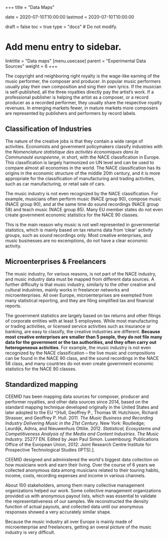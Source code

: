 +++
title = "Data Maps"

date = 2020-07-10T10:00:00
lastmod = 2020-07-10T10:00:00

draft = false
toc = true
type = "docs"  # Do not modify.

# Add menu entry to sidebar.
linktitle = "Data maps"
[menu.usecase]
  parent = "Experimental Data Sources"
  weight = 6
+++

The copyright and neighboring right royalty is the wage-like earning of the music performer, the composer and producer. In popular music performers usually play their own composition and sing their own lyrics. If the musician is self-published, all the three royalties directly pay the artist’s work. If a professional publisher is helping the artist as a composer, or a record producer as a recorded performer, they usually share the respective royalty revenues. In emerging markets fewer, in mature markets more composers are represented by publishers and performers by record labels. 

## Classification of Industries

The nature of the creative jobs is that they contain a wide range of activities. Economists and government policymakers classify industries with the _Nomenclature statistique des activités économiques dans la Communauté européenne_, in short, with the NACE classification in Europe. This classification is largely harmonized on UN level and can be used to compare almost all economies in the world. The NACE classification has its origins in the economic structure of the middle 20th century, and it is more appropriate for the classification of manufacturing and trading activities, such as car manufacturing, or retail sale of cars.

The music industry is not even recognized by the NACE classification. For example, musicians often perform music (NACE group 90), compose music (NACE group 90), and at the same time do sound recordings (NACE group 58) and teach music (NACE group 85). Many EU member states do not even create government economic statistics for the NACE 90 classes.

This is the main reason why music is not well represented in governmental statistics, which is mainly based on tax returns data from ‘clear’ activity groups, such as sound recordings only. Most creative enterprises, and music businesses are no excemptions, do not have a clear economic activity.

## Microenterprises & Freelancers

The music industry, for various reasons, is not part of the NACE industry, and music industry data must be mapped from different data sources.  A further difficulty is that music industry, similarly to the other creative and cultural industries, mainly works in freelancer networks and microenterprises.  All over Europe, microenterprises are exempted from many statistical reporting, and they are filing simplified tax and financial reports. 

The government statistics are largely based on tax returns and other filings of corporate entities with at least 5 employees.  While most manufacturing or trading activities, or licensed service activities such as insurance or banking, are easy to classify, the creative industries are different.  **Because most creative enterprises are smaller than 5 people, they do not file many data for the government or the tax authorities, and they often carry out heterogeneous activities**.  For example, the music industry is not even recognized by the NACE classification – the live music and compositions can be found in the NACE 90 class, and the sound recordings in the NACE 58 class, and many countries do not even create government economic statistics for the NACE 90 classes.

## Standardized mapping

CEEMID has been mapping data sources for composer, producer and performer royalties, and other data sources since 2014, based on the standard mapping technique developed originally in the United States and later adopted to the EU ^[Hull, Geoffrey P., Thomas W. Hutchison, Richard Strasser, and Geoffrey P. Hull. 2011. _The Music Business and Recording Industry Delivering Music in the 21st Century._ New York: Routledge; Leurdijk, Adnra, and Nieuwenhuis Ottilie. 2012. _Statistical, Ecosystems and Competitiveness Analysis of the Media and Content Industries. The Music Industry._ 25277 EN. Edited by Jean Paul Simon. Luxembourg: Publications Office of the European Union, 2012: Joint Research Centre Institute for Prospective Technological Studies (IPTS).]. 

CEEMID designed and administered the world's biggest data collection on how musicians work and earn their living.  Over the course of 6 years we collected anonymous data among musicians related to their touring habits, income, costs, recording expenses and income in various channels. 

About 100 stakeholders, among them many collective management organizations helped our work.  Some collective management organizations provided us with anonymous payout lists, which was essential to validate the representativeness of our samples.  We reconstructed the density function of actual payouts, and collected data until our anonymous responses showed a very accurately similar shape.

Because the music industry all over Europe is mainly made of microenterprise and freelancers, getting an overal picture of the music industry is very difficult. 
